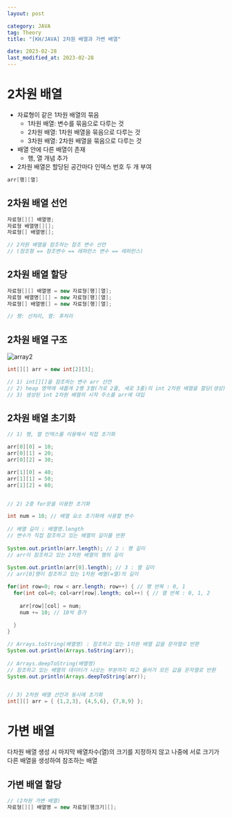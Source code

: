 ```yaml
---
layout: post

category: JAVA
tag: Theory
title: "[KH/JAVA] 2차원 배열과 가변 배열"

date: 2023-02-28
last_modified_at: 2023-02-28
---
```


# 2차원 배열
- 자료형이 같은 1차원 배열의 묶음
  + 1차원 배열: 변수를 묶음으로 다루는 것
  + 2차원 배열: 1차원 배열을 묶음으로 다루는 것
  + 3차원 배열: 2차원 배열을 묶음으로 다루는 것
- 배열 안에 다른 배열이 존재
  + 행, 열 개념 추가
- 2차원 배열은 할당된 공간마다 인덱스 번호 두 개 부여

```java
arr[행][열]
```

## 2차원 배열 선언

```java
자료형[][] 배열명;
자료형 배열명[][];
자료형[] 배열명[];

// 2차원 배열을 참조하는 참조 변수 선언
// (참조형 == 참조변수 == 레퍼런스 변수 == 레퍼런스)
```

## 2차원 배열 할당

```java
자료형[][] 배열명 = new 자료형[행][열];
자료형 배열명[][] = new 자료형[행][열];
자료형[] 배열명[] = new 자료형[행][열];

// 행: 선처리, 열: 후처리
```

## 2차원 배열 구조

![array2](https://user-images.githubusercontent.com/121299334/221776102-7e10325c-7e97-42d8-90b9-404779ca909d.png)

```java
int[][] arr = new int[2][3];

// 1) int[][]을 참조하는 변수 arr 선언
// 2) heap 영역에 새롭게 2행 3열(가로 2줄, 세로 3줄)의 int 2차원 배열을 할당(생성)
// 3) 생성된 int 2차원 배열의 시작 주소를 arr에 대입
```

## 2차원 배열 초기화

```java
// 1) 행, 열 인덱스를 이용해서 직접 초기화

arr[0][0] = 10; 
arr[0][1] = 20; 
arr[0][2] = 30;

arr[1][0] = 40; 
arr[1][1] = 50; 
arr[1][2] = 60;


// 2) 2중 for문을 이용한 초기화

int num = 10; // 배열 요소 초기화에 사용할 변수
		
// 배열 길이 : 배열명.length
// 변수가 직접 참조하고 있는 배열의 길이를 반환
		
System.out.println(arr.length); // 2 : 행 길이
// arr이 참조하고 있는 2차원 배열의 행의 길이
		
System.out.println(arr[0].length); // 3 : 열 길이
// arr[0]행이 참조하고 있는 1차원 배열(=열)의 길이

for(int row=0; row < arr.length; row++) { // 행 반복 : 0, 1
  for(int col=0; col<arr[row].length; col++) { // 열 반복 : 0, 1, 2
				
	arr[row][col] = num;
	num += 10; // 10씩 증가
				
  }		
}

// Arrays.toString(배열명) : 참조하고 있는 1차원 배열 값을 문자열로 반환
System.out.println(Arrays.toString(arr));
		
// Arrays.deepToString(배열명)
// 참조하고 있는 배열의 데이터가 나오는 부분까지 파고 들어가 모든 값을 문자열로 반환
System.out.println(Arrays.deepToString(arr));


// 3) 2차원 배열 선언과 동시에 초기화
int[][] arr = { {1,2,3}, {4,5,6}, {7,8,9} };
```

# 가변 배열
다차원 배열 생성 시 마지막 배열차수(열)의 크기를 지정하지 않고 나중에 서로 크기가 다른 배열을 생성하여 참조하는 배열

## 가변 배열 할당

```java
// (2차원 가변 배열)
자료형[][] 배열명 = new 자료형[행크기][];
```


